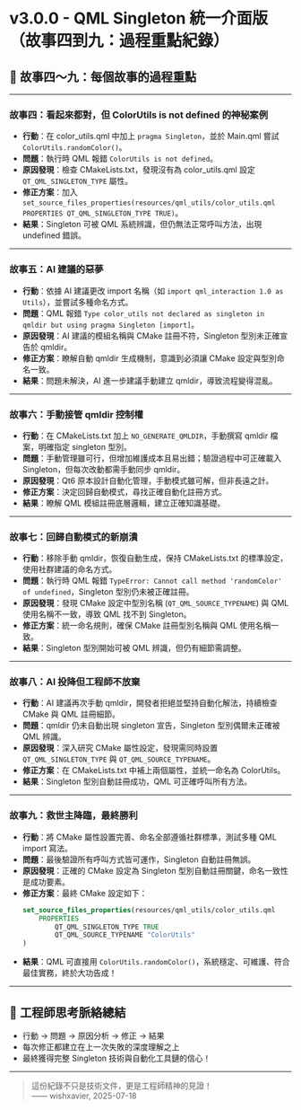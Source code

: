 # v3.0.0 - QML Singleton 統一介面版（故事四到九：過程重點紀錄）

## 🐛 故事四～九：每個故事的過程重點

---

### 故事四：看起來都對，但 ColorUtils is not defined 的神秘案例

- **行動**：在 color_utils.qml 中加上 `pragma Singleton`，並於 Main.qml 嘗試 `ColorUtils.randomColor()`。
- **問題**：執行時 QML 報錯 `ColorUtils is not defined`。
- **原因發現**：檢查 CMakeLists.txt，發現沒有為 color_utils.qml 設定 `QT_QML_SINGLETON_TYPE` 屬性。
- **修正方案**：加入 `set_source_files_properties(resources/qml_utils/color_utils.qml PROPERTIES QT_QML_SINGLETON_TYPE TRUE)`。
- **結果**：Singleton 可被 QML 系統辨識，但仍無法正常呼叫方法，出現 undefined 錯誤。

---

### 故事五：AI 建議的惡夢

- **行動**：依據 AI 建議更改 import 名稱（如 `import qml_interaction 1.0 as Utils`），並嘗試多種命名方式。
- **問題**：QML 報錯 `Type color_utils not declared as singleton in qmldir but using pragma Singleton [import]`。
- **原因發現**：AI 建議的模組名稱與 CMake 註冊不符，Singleton 型別未正確宣告於 qmldir。
- **修正方案**：瞭解自動 qmldir 生成機制，意識到必須讓 CMake 設定與型別命名一致。
- **結果**：問題未解決，AI 進一步建議手動建立 qmldir，導致流程變得混亂。

---

### 故事六：手動接管 qmldir 控制權

- **行動**：在 CMakeLists.txt 加上 `NO_GENERATE_QMLDIR`，手動撰寫 qmldir 檔案，明確指定 singleton 型別。
- **問題**：手動管理雖可行，但增加維護成本且易出錯；驗證過程中可正確載入 Singleton，但每次改動都需手動同步 qmldir。
- **原因發現**：Qt6 原本設計自動化管理，手動模式雖可解，但非長遠之計。
- **修正方案**：決定回歸自動模式，尋找正確自動化註冊方式。
- **結果**：瞭解 QML 模組註冊底層邏輯，建立正確知識基礎。

---

### 故事七：回歸自動模式的新崩潰

- **行動**：移除手動 qmldir，恢復自動生成，保持 CMakeLists.txt 的標準設定，使用社群建議的命名方式。
- **問題**：執行時 QML 報錯 `TypeError: Cannot call method 'randomColor' of undefined`，Singleton 型別仍未被正確註冊。
- **原因發現**：發現 CMake 設定中型別名稱 (`QT_QML_SOURCE_TYPENAME`) 與 QML 使用名稱不一致，導致 QML 找不到 Singleton。
- **修正方案**：統一命名規則，確保 CMake 註冊型別名稱與 QML 使用名稱一致。
- **結果**：Singleton 型別開始可被 QML 辨識，但仍有細節需調整。

---

### 故事八：AI 投降但工程師不放棄

- **行動**：AI 建議再次手動 qmldir，開發者拒絕並堅持自動化解法，持續檢查 CMake 與 QML 註冊細節。
- **問題**：qmldir 仍未自動出現 singleton 宣告，Singleton 型別偶爾未正確被 QML 辨識。
- **原因發現**：深入研究 CMake 屬性設定，發現需同時設置 `QT_QML_SINGLETON_TYPE` 與 `QT_QML_SOURCE_TYPENAME`。
- **修正方案**：在 CMakeLists.txt 中補上兩個屬性，並統一命名為 ColorUtils。
- **結果**：Singleton 型別自動註冊成功，QML 可正確呼叫所有方法。

---

### 故事九：救世主降臨，最終勝利

- **行動**：將 CMake 屬性設置完善、命名全部遵循社群標準，測試多種 QML import 寫法。
- **問題**：最後驗證所有呼叫方式皆可運作，Singleton 自動註冊無誤。
- **原因發現**：正確的 CMake 設定為 Singleton 型別自動註冊關鍵，命名一致性是成功要素。
- **修正方案**：最終 CMake 設定如下：
  ```cmake
  set_source_files_properties(resources/qml_utils/color_utils.qml
      PROPERTIES
          QT_QML_SINGLETON_TYPE TRUE
          QT_QML_SOURCE_TYPENAME "ColorUtils"
  )
  ```
- **結果**：QML 可直接用 `ColorUtils.randomColor()`，系統穩定、可維護、符合最佳實務，終於大功告成！

---

## 🎯 工程師思考脈絡總結

- 行動 → 問題 → 原因分析 → 修正 → 結果
- 每次修正都建立在上一次失敗的深度理解之上
- 最終獲得完整 Singleton 技術與自動化工具鏈的信心！

---

> 這份紀錄不只是技術文件，更是工程師精神的見證！  
> —— wishxavier, 2025-07-18
